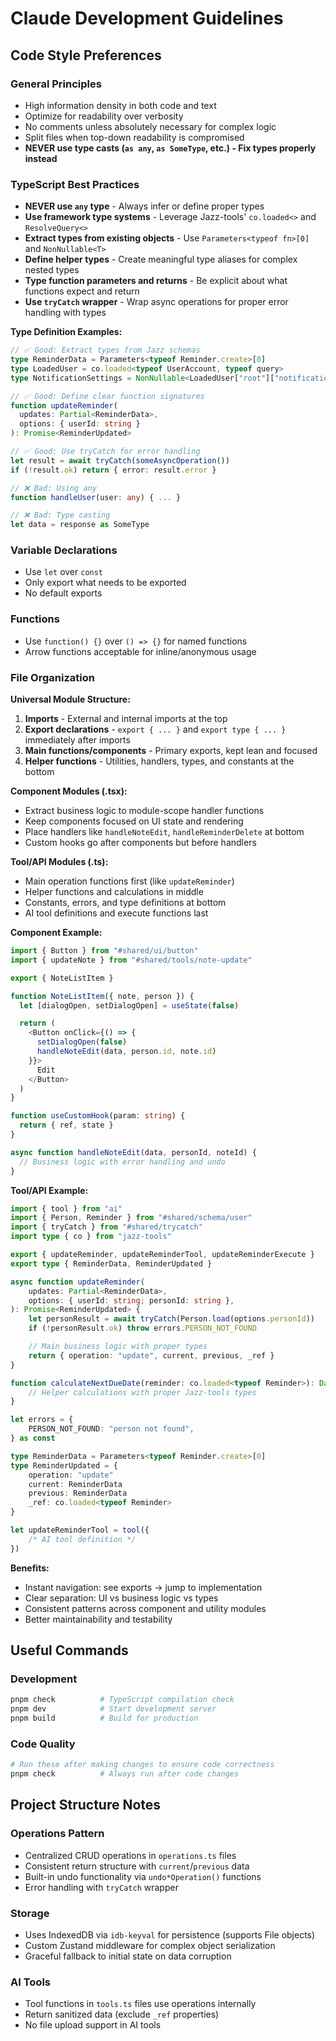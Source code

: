 # Claude Development Guidelines

## Code Style Preferences

### General Principles

- High information density in both code and text
- Optimize for readability over verbosity
- No comments unless absolutely necessary for complex logic
- Split files when top-down readability is compromised
- **NEVER use type casts (`as any`, `as SomeType`, etc.) - Fix types properly instead**

### TypeScript Best Practices

- **NEVER use `any` type** - Always infer or define proper types
- **Use framework type systems** - Leverage Jazz-tools' `co.loaded<>` and `ResolveQuery<>`
- **Extract types from existing objects** - Use `Parameters<typeof fn>[0]` and `NonNullable<T>`
- **Define helper types** - Create meaningful type aliases for complex nested types
- **Type function parameters and returns** - Be explicit about what functions expect and return
- **Use `tryCatch` wrapper** - Wrap async operations for proper error handling with types

**Type Definition Examples:**

```ts
// ✅ Good: Extract types from Jazz schemas
type ReminderData = Parameters<typeof Reminder.create>[0]
type LoadedUser = co.loaded<typeof UserAccount, typeof query>
type NotificationSettings = NonNullable<LoadedUser["root"]["notificationSettings"]>

// ✅ Good: Define clear function signatures
function updateReminder(
  updates: Partial<ReminderData>,
  options: { userId: string }
): Promise<ReminderUpdated>

// ✅ Good: Use tryCatch for error handling
let result = await tryCatch(someAsyncOperation())
if (!result.ok) return { error: result.error }

// ❌ Bad: Using any
function handleUser(user: any) { ... }

// ❌ Bad: Type casting
let data = response as SomeType
```

### Variable Declarations

- Use `let` over `const`
- Only export what needs to be exported
- No default exports

### Functions

- Use `function() {}` over `() => {}` for named functions
- Arrow functions acceptable for inline/anonymous usage

### File Organization

**Universal Module Structure:**

1. **Imports** - External and internal imports at the top
2. **Export declarations** - `export { ... }` and `export type { ... }` immediately after imports
3. **Main functions/components** - Primary exports, kept lean and focused
4. **Helper functions** - Utilities, handlers, types, and constants at the bottom

**Component Modules (.tsx):**

- Extract business logic to module-scope handler functions
- Keep components focused on UI state and rendering
- Place handlers like `handleNoteEdit`, `handleReminderDelete` at bottom
- Custom hooks go after components but before handlers

**Tool/API Modules (.ts):**

- Main operation functions first (like `updateReminder`)
- Helper functions and calculations in middle
- Constants, errors, and type definitions at bottom
- AI tool definitions and execute functions last

**Component Example:**

```ts
import { Button } from "#shared/ui/button"
import { updateNote } from "#shared/tools/note-update"

export { NoteListItem }

function NoteListItem({ note, person }) {
  let [dialogOpen, setDialogOpen] = useState(false)

  return (
    <Button onClick={() => {
      setDialogOpen(false)
      handleNoteEdit(data, person.id, note.id)
    }}>
      Edit
    </Button>
  )
}

function useCustomHook(param: string) {
  return { ref, state }
}

async function handleNoteEdit(data, personId, noteId) {
  // Business logic with error handling and undo
}
```

**Tool/API Example:**

```ts
import { tool } from "ai"
import { Person, Reminder } from "#shared/schema/user"
import { tryCatch } from "#shared/trycatch"
import type { co } from "jazz-tools"

export { updateReminder, updateReminderTool, updateReminderExecute }
export type { ReminderData, ReminderUpdated }

async function updateReminder(
	updates: Partial<ReminderData>,
	options: { userId: string; personId: string },
): Promise<ReminderUpdated> {
	let personResult = await tryCatch(Person.load(options.personId))
	if (!personResult.ok) throw errors.PERSON_NOT_FOUND

	// Main business logic with proper types
	return { operation: "update", current, previous, _ref }
}

function calculateNextDueDate(reminder: co.loaded<typeof Reminder>): Date {
	// Helper calculations with proper Jazz-tools types
}

let errors = {
	PERSON_NOT_FOUND: "person not found",
} as const

type ReminderData = Parameters<typeof Reminder.create>[0]
type ReminderUpdated = {
	operation: "update"
	current: ReminderData
	previous: ReminderData
	_ref: co.loaded<typeof Reminder>
}

let updateReminderTool = tool({
	/* AI tool definition */
})
```

**Benefits:**

- Instant navigation: see exports → jump to implementation
- Clear separation: UI vs business logic vs types
- Consistent patterns across component and utility modules
- Better maintainability and testability

## Useful Commands

### Development

```bash
pnpm check          # TypeScript compilation check
pnpm dev            # Start development server
pnpm build          # Build for production
```

### Code Quality

```bash
# Run these after making changes to ensure code correctness
pnpm check          # Always run after code changes
```

## Project Structure Notes

### Operations Pattern

- Centralized CRUD operations in `operations.ts` files
- Consistent return structure with `current`/`previous` data
- Built-in undo functionality via `undo*Operation()` functions
- Error handling with `tryCatch` wrapper

### Storage

- Uses IndexedDB via `idb-keyval` for persistence (supports File objects)
- Custom Zustand middleware for complex object serialization
- Graceful fallback to initial state on data corruption

### AI Tools

- Tool functions in `tools.ts` files use operations internally
- Return sanitized data (exclude `_ref` properties)
- No file upload support in AI tools
